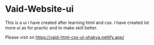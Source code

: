 # Vaid-Website-ui

This is a ui i have created after learning html and css. I have created lot more ui as for practic and to make skill better. 

Please visit on https://vaid-html-css-ui-shakya.netlify.app/
